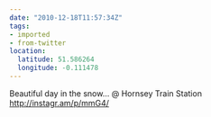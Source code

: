 ```yaml
---
date: "2010-12-18T11:57:34Z"
tags:
- imported
- from-twitter
location:
  latitude: 51.586264
  longitude: -0.111478
---
```

Beautiful day in the snow…  @ Hornsey Train Station http://instagr.am/p/mmG4/
